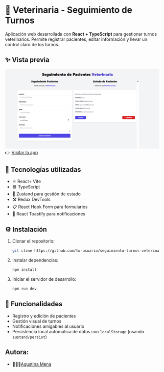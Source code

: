 # 🐾 Veterinaria - Seguimiento de Turnos

Aplicación web desarrollada con **React + TypeScript** para gestionar turnos veterinarios. Permite registrar pacientes, editar información y llevar un control claro de los turnos.

## ✨ Vista previa

![Captura del proyecto](./img-readme.png)
👉 [Visitar la app](https://veterinariaagus.netlify.app/)


## 🚀 Tecnologías utilizadas

- ⚛️ React+ Vite
- 🟦 TypeScript
- 🧠 Zustand para gestión de estado
- 🛠️ Redux DevTools
- 📋 React Hook Form para formularios
- 🔔 React Toastify para notificaciones

## ⚙️ Instalación

1. Clonar el repositorio:

    ```bash
    git clone https://github.com/tu-usuario/seguimiento-turnos-veterinaria.git

2. Instalar dependencias:
    ```bash
    npm install

3. Iniciar el servidor de desarrollo:
    ```bash
    npm run dev

## 🧩 Funcionalidades

- Registro y edición de pacientes
- Gestión visual de turnos
- Notificaciones amigables al usuario
- Persistencia local automática de datos con `localStorage` (usando `zustand/persist`)

## Autora: 

- 👩🏽‍💻[Agustina Mena](https://www.linkedin.com/in/agustina-mena-169298204/)
